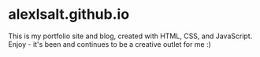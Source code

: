 # alexlsalt.github.io
This is my portfolio site and blog, created with HTML, CSS, and JavaScript. Enjoy - it's been and continues to be a creative outlet for me :)
